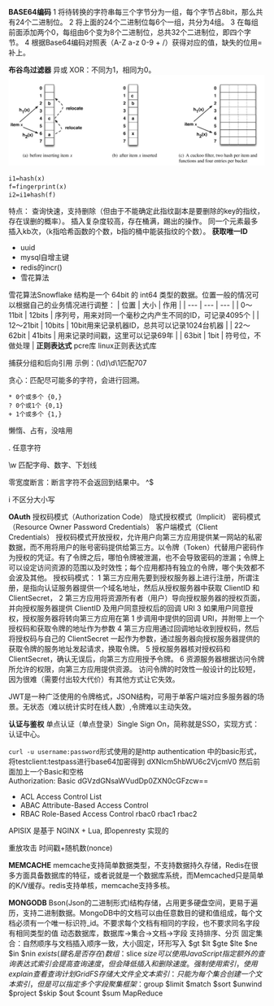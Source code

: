 **BASE64编码**
1 将待转换的字符串每三个字节分为一组，每个字节占8bit，那么共有24个二进制位。
2 将上面的24个二进制位每6个一组，共分为4组。
3 在每组前面添加两个0，每组由6个变为8个二进制位，总共32个二进制位，即四个字节。
4 根据Base64编码对照表（A-Z a-z 0-9 + /）获得对应的值，缺失的位用=补上。

**布谷鸟过滤器**
异或 XOR：不同为1，相同为0。
![](../images/布谷鸟过滤器.jpg)
```
i1=hash(x)
f=fingerprint(x)
i2=i1⊕hash(f)
```

特点：
查询快速，支持删除（但由于不能确定此指纹副本是要删除的key的指纹，存在误删的概率）。
插入复杂度较高，存在桶满，踢出的操作。
同一个元素最多插入kb次，（k指哈希函数的个数，b指的桶中能装指纹的个数）。
**获取唯一ID**
* uuid
* mysql自增主键
* redis的incr()
* 雪花算法

雪花算法Snowflake 结构是一个 64bit 的 int64 类型的数据。位置一般的情况可以根据自己的业务情况进行调整：
| 位置 | 大小 | 作用 |
| --- | --- | --- |
| 0～11bit | 12bits | 序列号，用来对同一个毫秒之内产生不同的ID，可记录4095个 |
| 12～21bit | 10bits | 10bit用来记录机器ID，总共可以记录1024台机器 |
| 22～62bit | 41bits | 用来记录时间戳，这里可以记录69年 |
| 63bit | 1bit | 符号位，不做处理 |
**正则表达式**
pcre库 linux正则表达式库


捕获分组和后向引用
示例：(\d)\d\1匹配707

贪心：匹配尽可能多的字符，会进行回溯。
```
* 0个或多个 {0,}
? 0个或1个 {0,1}
+ 1个或多个 {1,}
```

懒惰、占有，没啥用

. 任意字符

\w 匹配字母、数字、下划线

零宽度断言：断言字符不会返回到结果中。
^$

i 不区分大小写

**OAuth** 
授权码模式（Authorization Code）
隐式授权模式（Implicit）
密码模式（Resource Owner Password Credentials）
客户端模式（Client Credentials）
授权码模式开放授权，允许用户向第三方应用提供某一网站的私密数据，而不用将用户的账号密码提供给第三方。以令牌（Token）代替用户密码作为授权的凭证。有了令牌之后，哪怕令牌被泄漏，也不会导致密码的泄漏；令牌上可以设定访问资源的范围以及时效性；每个应用都持有独立的令牌，哪个失效都不会波及其他。
授权码模式：
1 第三方应用先要到授权服务器上进行注册，所谓注册，是指向认证服务器提供一个域名地址，然后从授权服务器中获取 ClientID 和 ClientSecret，
2 第三方应用将资源所有者（用户）导向授权服务器的授权页面，并向授权服务器提供 ClientID 及用户同意授权后的回调 URI
3 如果用户同意授权，授权服务器将转向第三方应用在第 1 步调用中提供的回调 URI，并附带上一个授权码和获取令牌的地址作为参数
4 第三方应用通过回调地址收到授权码，然后将授权码与自己的 ClientSecret 一起作为参数，通过服务器向授权服务器提供的获取令牌的服务地址发起请求，换取令牌。
5 授权服务器核对授权码和 ClientSecret，确认无误后，向第三方应用授予令牌。
6 资源服务器根据访问令牌所允许的权限，向第三方应用提供资源。
访问令牌的时效性一般设计的比较短，因为很难（需要付出较大代价）有其他方式让它失效。

JWT是一种广泛使用的令牌格式，JSON结构，可用于单客户端对应多服务器的场景。无状态（难以统计实时在线人数）,令牌难以主动失效。

**认证与鉴权**
单点认证（单点登录）Single Sign On，简称就是SSO，实现方式：认证中心。

`curl -u username:password`形式使用的是http authentication 中的basic形式，将testclient:testpass进行base64加密得到 dXNlcm5hbWU6c2VjcmV0 然后前面加上一个Basic和空格  
Authorization: Basic dGVzdGNsaWVudDp0ZXN0cGFzcw==

* ACL Access Control List  
* ABAC Attribute-Based Access Control  
* RBAC Role-Based Access Control rbac0 rbac1 rbac2

APISIX 是基于 NGINX + Lua, 即openresty 实现的


重放攻击 时间戳+随机数(nonce)

**MEMCACHE**
memcache支持简单数据类型，不支持数据持久存储，Redis在很多方面具备数据库的特征，或者说就是一个数据库系统，而Memcached只是简单的K/V缓存。redis支持单核，memcache支持多核。

**MONGODB**
Bson(Json的二进制形式)结构存储，占用更多硬盘空间，更易于遍历，支持二进制数据。MongoDB中的文档可以由任意数目的键和值组成，每个文档必须有一个唯一标识符_id。不要求每个文档有相同的字段，也不要求同名字段有相同类型的值
动态数据库，数据库->集合->文档->字段
支持排序、分页
固定集合：自然顺序与文档插入顺序一致，大小固定，环形写入
$gt $lt $gte $lte $ne $in $nin $exists(键名是否存在)
数组：$slice $size
可以使用JavaScript指定额外的查询表达式
索引会提高查询速度，但会降低插入和删除速度。强制使用索引，使用explain查看查询计划
GridFS存储大文件
全文本索引：只能为每个集合创建一个文本索引，但是可以指定多个字段
聚集框架：$group $limit $match $sort $unwind $project $skip $out $count $sum
MapReduce

